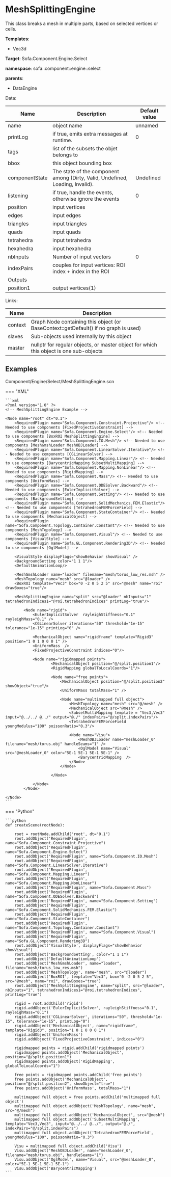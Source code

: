 # MeshSplittingEngine

This class breaks a mesh in multiple parts, based on selected vertices or cells.


__Templates__:

- Vec3d

__Target__: Sofa.Component.Engine.Select

__namespace__: sofa::component::engine::select

__parents__: 

- DataEngine

Data: 

<table>
<thead>
    <tr>
        <th>Name</th>
        <th>Description</th>
        <th>Default value</th>
    </tr>
</thead>
<tbody>
	<tr>
		<td>name</td>
		<td>
object name
</td>
		<td>unnamed</td>
	</tr>
	<tr>
		<td>printLog</td>
		<td>
if true, emits extra messages at runtime.
</td>
		<td>0</td>
	</tr>
	<tr>
		<td>tags</td>
		<td>
list of the subsets the objet belongs to
</td>
		<td></td>
	</tr>
	<tr>
		<td>bbox</td>
		<td>
this object bounding box
</td>
		<td></td>
	</tr>
	<tr>
		<td>componentState</td>
		<td>
The state of the component among (Dirty, Valid, Undefined, Loading, Invalid).
</td>
		<td>Undefined</td>
	</tr>
	<tr>
		<td>listening</td>
		<td>
if true, handle the events, otherwise ignore the events
</td>
		<td>0</td>
	</tr>
	<tr>
		<td>position</td>
		<td>
input vertices
</td>
		<td></td>
	</tr>
	<tr>
		<td>edges</td>
		<td>
input edges
</td>
		<td></td>
	</tr>
	<tr>
		<td>triangles</td>
		<td>
input triangles
</td>
		<td></td>
	</tr>
	<tr>
		<td>quads</td>
		<td>
input quads
</td>
		<td></td>
	</tr>
	<tr>
		<td>tetrahedra</td>
		<td>
input tetrahedra
</td>
		<td></td>
	</tr>
	<tr>
		<td>hexahedra</td>
		<td>
input hexahedra
</td>
		<td></td>
	</tr>
	<tr>
		<td>nbInputs</td>
		<td>
Number of input vectors
</td>
		<td>0</td>
	</tr>
	<tr>
		<td>indexPairs</td>
		<td>
couples for input vertices: ROI index + index in the ROI
</td>
		<td></td>
	</tr>
	<tr>
		<td colspan="3">Outputs</td>
	</tr>
	<tr>
		<td>position1</td>
		<td>
output vertices(1)
</td>
		<td></td>
	</tr>

</tbody>
</table>

Links: 

| Name | Description |
| ---- | ----------- |
|context|Graph Node containing this object (or BaseContext::getDefault() if no graph is used)|
|slaves|Sub-objects used internally by this object|
|master|nullptr for regular objects, or master object for which this object is one sub-objects|



## Examples

Component/Engine/Select/MeshSplittingEngine.scn

=== "XML"

    ```xml
    <?xml version="1.0" ?>
    <!-- MeshSplittingEngine Example -->
    
    <Node name="root" dt="0.1">
        <RequiredPlugin name="Sofa.Component.Constraint.Projective"/> <!-- Needed to use components [FixedProjectiveConstraint] -->
        <RequiredPlugin name="Sofa.Component.Engine.Select"/> <!-- Needed to use components [BoxROI MeshSplittingEngine] -->
        <RequiredPlugin name="Sofa.Component.IO.Mesh"/> <!-- Needed to use components [MeshGmshLoader MeshOBJLoader] -->
        <RequiredPlugin name="Sofa.Component.LinearSolver.Iterative"/> <!-- Needed to use components [CGLinearSolver] -->
        <RequiredPlugin name="Sofa.Component.Mapping.Linear"/> <!-- Needed to use components [BarycentricMapping SubsetMultiMapping] -->
        <RequiredPlugin name="Sofa.Component.Mapping.NonLinear"/> <!-- Needed to use components [RigidMapping] -->
        <RequiredPlugin name="Sofa.Component.Mass"/> <!-- Needed to use components [UniformMass] -->
        <RequiredPlugin name="Sofa.Component.ODESolver.Backward"/> <!-- Needed to use components [EulerImplicitSolver] -->
        <RequiredPlugin name="Sofa.Component.Setting"/> <!-- Needed to use components [BackgroundSetting] -->
        <RequiredPlugin name="Sofa.Component.SolidMechanics.FEM.Elastic"/> <!-- Needed to use components [TetrahedronFEMForceField] -->
        <RequiredPlugin name="Sofa.Component.StateContainer"/> <!-- Needed to use components [MechanicalObject] -->
        <RequiredPlugin name="Sofa.Component.Topology.Container.Constant"/> <!-- Needed to use components [MeshTopology] -->
        <RequiredPlugin name="Sofa.Component.Visual"/> <!-- Needed to use components [VisualStyle] -->
        <RequiredPlugin name="Sofa.GL.Component.Rendering3D"/> <!-- Needed to use components [OglModel] -->
        
        <VisualStyle displayFlags="showBehavior showVisual" />
        <BackgroundSetting color="1 1 1"/>
        <DefaultAnimationLoop/>
        
        <MeshGmshLoader name="loader" filename="mesh/torus_low_res.msh" />
        <MeshTopology name="mesh" src="@loader" />
        <BoxROI template="Vec3" box="0 -2 0 5 2 5" src="@mesh" name="roi" drawBoxes="true"/>
    
        <MeshSplittingEngine name="split" src="@loader" nbInputs="1" tetrahedronIndices1="@roi.tetrahedronIndices" printLog="true"/>
    
            <Node name="rigid">
                <EulerImplicitSolver  rayleighStiffness="0.1" rayleighMass="0.1" />
                <CGLinearSolver iterations="50" threshold="1e-15" tolerance="1e-15" printLog="0" />
                
                <MechanicalObject name="rigidframe" template="Rigid3" position="1 0 1 0 0 0 1" />
                <UniformMass  />
                <FixedProjectiveConstraint indices="0"/>
                
                <Node name="rigidmapped points">
                        <MechanicalObject position="@/split.position1"/>
                        <RigidMapping globalToLocalCoords="1"/>
    
                        <Node name="free points">
                            <MechanicalObject position="@/split.position2" showObject="true"/>
                            <UniformMass totalMass="1" />
        
                            <Node name="multimapped full object">
                                <MeshTopology name="mesh" src="@/mesh" />
                                <MechanicalObject src="@mesh" />
                                <SubsetMultiMapping template = "Vec3,Vec3" input="@../../ @../" output="@./" indexPairs="@/split.indexPairs"/>
                                <TetrahedronFEMForceField youngModulus="100" poissonRatio="0.3"/>
                                
                                <Node name="Visu">
                                    <MeshOBJLoader name="meshLoader_0" filename="mesh/torus.obj" handleSeams="1" />
                                    <OglModel name="Visual" src="@meshLoader_0" color="5E-1 5E-1 5E-1 5E-1" />
                                    <BarycentricMapping  />
                                </Node>
                            </Node>
                            
                        </Node>
    
                </Node>
            </Node>
    
    </Node>
    ```

=== "Python"

    ```python
    def createScene(rootNode):

        root = rootNode.addChild('root', dt="0.1")
        root.addObject('RequiredPlugin', name="Sofa.Component.Constraint.Projective")
        root.addObject('RequiredPlugin', name="Sofa.Component.Engine.Select")
        root.addObject('RequiredPlugin', name="Sofa.Component.IO.Mesh")
        root.addObject('RequiredPlugin', name="Sofa.Component.LinearSolver.Iterative")
        root.addObject('RequiredPlugin', name="Sofa.Component.Mapping.Linear")
        root.addObject('RequiredPlugin', name="Sofa.Component.Mapping.NonLinear")
        root.addObject('RequiredPlugin', name="Sofa.Component.Mass")
        root.addObject('RequiredPlugin', name="Sofa.Component.ODESolver.Backward")
        root.addObject('RequiredPlugin', name="Sofa.Component.Setting")
        root.addObject('RequiredPlugin', name="Sofa.Component.SolidMechanics.FEM.Elastic")
        root.addObject('RequiredPlugin', name="Sofa.Component.StateContainer")
        root.addObject('RequiredPlugin', name="Sofa.Component.Topology.Container.Constant")
        root.addObject('RequiredPlugin', name="Sofa.Component.Visual")
        root.addObject('RequiredPlugin', name="Sofa.GL.Component.Rendering3D")
        root.addObject('VisualStyle', displayFlags="showBehavior showVisual")
        root.addObject('BackgroundSetting', color="1 1 1")
        root.addObject('DefaultAnimationLoop')
        root.addObject('MeshGmshLoader', name="loader", filename="mesh/torus_low_res.msh")
        root.addObject('MeshTopology', name="mesh", src="@loader")
        root.addObject('BoxROI', template="Vec3", box="0 -2 0 5 2 5", src="@mesh", name="roi", drawBoxes="true")
        root.addObject('MeshSplittingEngine', name="split", src="@loader", nbInputs="1", tetrahedronIndices1="@roi.tetrahedronIndices", printLog="true")

        rigid = root.addChild('rigid')
        rigid.addObject('EulerImplicitSolver', rayleighStiffness="0.1", rayleighMass="0.1")
        rigid.addObject('CGLinearSolver', iterations="50", threshold="1e-15", tolerance="1e-15", printLog="0")
        rigid.addObject('MechanicalObject', name="rigidframe", template="Rigid3", position="1 0 1 0 0 0 1")
        rigid.addObject('UniformMass')
        rigid.addObject('FixedProjectiveConstraint', indices="0")

        rigidmapped points = rigid.addChild('rigidmapped points')
        rigidmapped points.addObject('MechanicalObject', position="@/split.position1")
        rigidmapped points.addObject('RigidMapping', globalToLocalCoords="1")

        free points = rigidmapped points.addChild('free points')
        free points.addObject('MechanicalObject', position="@/split.position2", showObject="true")
        free points.addObject('UniformMass', totalMass="1")

        multimapped full object = free points.addChild('multimapped full object')
        multimapped full object.addObject('MeshTopology', name="mesh", src="@/mesh")
        multimapped full object.addObject('MechanicalObject', src="@mesh")
        multimapped full object.addObject('SubsetMultiMapping', template="Vec3,Vec3", input="@../../ @../", output="@./", indexPairs="@/split.indexPairs")
        multimapped full object.addObject('TetrahedronFEMForceField', youngModulus="100", poissonRatio="0.3")

        Visu = multimapped full object.addChild('Visu')
        Visu.addObject('MeshOBJLoader', name="meshLoader_0", filename="mesh/torus.obj", handleSeams="1")
        Visu.addObject('OglModel', name="Visual", src="@meshLoader_0", color="5E-1 5E-1 5E-1 5E-1")
        Visu.addObject('BarycentricMapping')
    ```


